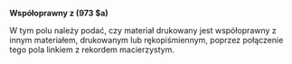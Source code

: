 **Współoprawny z (973 $a)**

W tym polu należy podać, czy materiał drukowany jest współoprawny z innym materiałem, drukowanym lub rękopiśmiennym, poprzez połączenie tego pola linkiem z rekordem macierzystym.